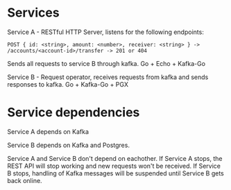 # Services
Service A - RESTful HTTP Server, listens for the following endpoints:
```
POST { id: <string>, amount: <number>, receiver: <string> } -> /accounts/<account-id>/transfer -> 201 or 404
```

Sends all requests to service B through kafka.
Go + Echo + Kafka-Go


Service B - Request operator, receives requests from kafka and sends responses to kafka.
Go + Kafka-Go + PGX

# Service dependencies
Service A depends on Kafka

Service B depends on Kafka and Postgres.

Service A and Service B don't depend on eachother. If Service A stops, the REST API will stop working and new requests won't be received. If Service B stops, handling of Kafka messages will be suspended until Service B gets back online.
